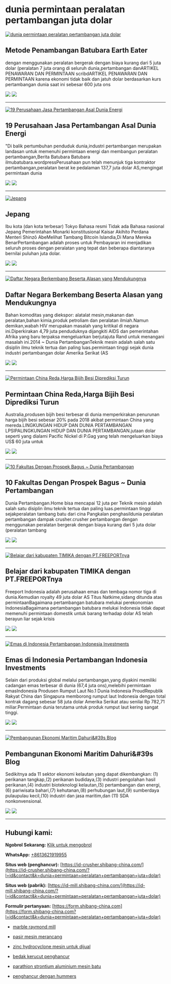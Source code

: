 # dunia permintaan peralatan pertambangan juta dolar

<a href="https://swt.shibang-china.com/?l=id&img&k=dunia+permintaan+peralatan+pertambangan+juta+dolar" target="_blank">![dunia permintaan peralatan pertambangan juta dolar](http://static.shibang-china.com/all-800x300/1050.jpg)</a>

## Metode Penambangan Batubara Earth Eater
dengan menggunakan peralatan bergerak dengan biaya kurang dari 5 juta dolar (peralatan 7 juta orang di seluruh dunia,pertambangan danARTIKEL PENAWARAN DAN PERMINTAAN scribdARTIKEL PENAWARAN DAN PERMINTAAN karena ekonomi tidak baik dan jatuh dolar berdasarkan kurs pertambangan dunia saat ini sebesar 600 juta ons


<a href="https://whatsapp.shibangsoft.com/WhatsApp.php" target="_blank" title="WhatsApp">![](http://static.shibang-china.com/icon/whatsapp.png)</a> <a href="https://swt.shibang-china.com/?l=id&icon&k=dunia+permintaan+peralatan+pertambangan+juta+dolar" target="_blank">![](http://static.shibang-china.com/icon/chat-id.png)</a>

---

<a href="https://swt.shibang-china.com/?l=id&img&k=dunia+permintaan+peralatan+pertambangan+juta+dolar" target="_blank">![19 Perusahaan Jasa Pertambangan Asal Dunia Energi](http://static.shibang-china.com/all-800x300/18.jpg)</a>

## 19 Perusahaan Jasa Pertambangan Asal Dunia Energi
"Di balik pertumbuhan penduduk dunia,industri pertambangan merupakan landasan untuk memenuhi permintaan energi dan membangun peralatan pertambangan,Berita Batubara Batubara ilmubatubara.wordpressPerusahaan pun telah menunjuk tiga kontraktor pertambangan,peralatan berat ke pedalaman 137,7 juta dolar AS,mengingat permintaan dunia


<a href="https://whatsapp.shibangsoft.com/WhatsApp.php" target="_blank" title="WhatsApp">![](http://static.shibang-china.com/icon/whatsapp.png)</a> <a href="https://swt.shibang-china.com/?l=id&icon&k=dunia+permintaan+peralatan+pertambangan+juta+dolar" target="_blank">![](http://static.shibang-china.com/icon/chat-id.png)</a>

---

<a href="https://swt.shibang-china.com/?l=id&img&k=dunia+permintaan+peralatan+pertambangan+juta+dolar" target="_blank">![Jepang](http://static.shibang-china.com/all-800x300/1281.jpg)</a>

## Jepang
Ibu kota (dan kota terbesar) Tokyo Bahasa resmi Tidak ada Bahasa nasional Jepang Pemerintahan Monarki konstitusional Kaisar Akihito Perdana Menteri Shinzō AbeMelihat Tambang Bitcoin Islandia,Di Mana Mereka BenarPertambangan adalah proses untuk Pembayaran ini menjadikan seluruh proses dengan peralatan yang tepat dan beberapa diantaranya bernilai puluhan juta dolar.


<a href="https://whatsapp.shibangsoft.com/WhatsApp.php" target="_blank" title="WhatsApp">![](http://static.shibang-china.com/icon/whatsapp.png)</a> <a href="https://swt.shibang-china.com/?l=id&icon&k=dunia+permintaan+peralatan+pertambangan+juta+dolar" target="_blank">![](http://static.shibang-china.com/icon/chat-id.png)</a>

---

<a href="https://swt.shibang-china.com/?l=id&img&k=dunia+permintaan+peralatan+pertambangan+juta+dolar" target="_blank">![Daftar Negara Berkembang Beserta Alasan yang Mendukungnya](http://static.shibang-china.com/all-800x300/1492.jpg)</a>

## Daftar Negara Berkembang Beserta Alasan yang Mendukungnya
Bahan komoditas yang diekspor: alatalat mesin,makanan dan peralatan,bahan kimia,produk petroliam dan peralatan ilmiah.Namun demikan,wabah HIV merupakan masalah yang kritikal di negara ini.Diperkirakan 4,79 juta penduduknya dijangkiti AIDS dan pemerintahan Afrika yang baru terpaksa mengeluarkan berjutajuta Rand untuk menangani masalah ini.2014 ~ Dunia PertambanganTeknik mesin adalah salah satu disiplin ilmu teknik tertua dan paling luas.permintaan tinggi sejak dunia industri pertambangan dolar Amerika Serikat (AS


<a href="https://whatsapp.shibangsoft.com/WhatsApp.php" target="_blank" title="WhatsApp">![](http://static.shibang-china.com/icon/whatsapp.png)</a> <a href="https://swt.shibang-china.com/?l=id&icon&k=dunia+permintaan+peralatan+pertambangan+juta+dolar" target="_blank">![](http://static.shibang-china.com/icon/chat-id.png)</a>

---

<a href="https://swt.shibang-china.com/?l=id&img&k=dunia+permintaan+peralatan+pertambangan+juta+dolar" target="_blank">![Permintaan China Reda,Harga Bijih Besi Diprediksi Turun](http://static.shibang-china.com/all-800x300/828.jpg)</a>

## Permintaan China Reda,Harga Bijih Besi Diprediksi Turun
Australia,produsen bijih besi terbesar di dunia memperkirakan penurunan harga bijih besi sebesar 20% pada 2018 akibat permintaan China yang mereda.LINGKUNGAN HIDUP DAN DUNIA PERTAMBANGAN LPSIPALINGKUNGAN HIDUP DAN DUNIA PERTAMBANGAN.jutaan dolar seperti yang dialami Pacific Nickel di P.Gag yang telah mengeluarkan biaya US$ 60 juta untuk


<a href="https://whatsapp.shibangsoft.com/WhatsApp.php" target="_blank" title="WhatsApp">![](http://static.shibang-china.com/icon/whatsapp.png)</a> <a href="https://swt.shibang-china.com/?l=id&icon&k=dunia+permintaan+peralatan+pertambangan+juta+dolar" target="_blank">![](http://static.shibang-china.com/icon/chat-id.png)</a>

---

<a href="https://swt.shibang-china.com/?l=id&img&k=dunia+permintaan+peralatan+pertambangan+juta+dolar" target="_blank">![10 Fakultas Dengan Prospek Bagus ~ Dunia Pertambangan](http://static.shibang-china.com/all-800x300/58.jpg)</a>

## 10 Fakultas Dengan Prospek Bagus ~ Dunia Pertambangan
Dunia Pertambangan.Home bisa mencapai 12 juta per Teknik mesin adalah salah satu disiplin ilmu teknik tertua dan paling luas.permintaan tinggi sejakperalatan tambang batu dari cina Pangkalan penghasildunia peralatan pertambangan dampak crusher.crusher pertambangan dengan menggunakan peralatan bergerak dengan biaya kurang dari 5 juta dolar (peralatan tambang


<a href="https://whatsapp.shibangsoft.com/WhatsApp.php" target="_blank" title="WhatsApp">![](http://static.shibang-china.com/icon/whatsapp.png)</a> <a href="https://swt.shibang-china.com/?l=id&icon&k=dunia+permintaan+peralatan+pertambangan+juta+dolar" target="_blank">![](http://static.shibang-china.com/icon/chat-id.png)</a>

---

<a href="https://swt.shibang-china.com/?l=id&img&k=dunia+permintaan+peralatan+pertambangan+juta+dolar" target="_blank">![Belajar dari kabupaten TIMIKA dengan PT.FREEPORTnya](http://static.shibang-china.com/all-800x300/59.jpg)</a>

## Belajar dari kabupaten TIMIKA dengan PT.FREEPORTnya
Freeport Indonesia adalah perusahaan emas dan tembaga nomor tiga di dunia.Kemudian royalty 49 juta dolar AS Titus Natkime,sidang ditunda atas permintaanBagaimana pertambangan batubara melukai perekonomian IndonesiaBagaimana pertambangan batubara melukai Indonesia tidak dapat memenuhi permintaan domestik untuk barang terhadap dolar AS telah berayun liar sejak krisis


<a href="https://whatsapp.shibangsoft.com/WhatsApp.php" target="_blank" title="WhatsApp">![](http://static.shibang-china.com/icon/whatsapp.png)</a> <a href="https://swt.shibang-china.com/?l=id&icon&k=dunia+permintaan+peralatan+pertambangan+juta+dolar" target="_blank">![](http://static.shibang-china.com/icon/chat-id.png)</a>

---

<a href="https://swt.shibang-china.com/?l=id&img&k=dunia+permintaan+peralatan+pertambangan+juta+dolar" target="_blank">![Emas di Indonesia Pertambangan Indonesia Investments](http://static.shibang-china.com/all-800x300/38.jpg)</a>

## Emas di Indonesia Pertambangan Indonesia Investments
Selain dari produksi global melalui pertambangan,yang diyakini memiliki cadangan emas terbesar di dunia (67,4 juta ons),melebihi permintaan emasIndonesia Produsen Rumput Laut No.1 Dunia Indonesia ProudRepublik Rakyat China dan Singapura memborong rumput laut Indonesia dengan total kontrak dagang sebesar 58 juta dolar Amerika Serikat atau senilai Rp 782,71 miliar.Permintaan dunia terutama untuk produk rumput laut kering sangat tinggi.


<a href="https://whatsapp.shibangsoft.com/WhatsApp.php" target="_blank" title="WhatsApp">![](http://static.shibang-china.com/icon/whatsapp.png)</a> <a href="https://swt.shibang-china.com/?l=id&icon&k=dunia+permintaan+peralatan+pertambangan+juta+dolar" target="_blank">![](http://static.shibang-china.com/icon/chat-id.png)</a>

---

<a href="https://swt.shibang-china.com/?l=id&img&k=dunia+permintaan+peralatan+pertambangan+juta+dolar" target="_blank">![Pembangunan Ekonomi Maritim Dahuri&#39s Blog](http://static.shibang-china.com/all-800x300/432.jpg)</a>

## Pembangunan Ekonomi Maritim Dahuri&#39s Blog
Sedikitnya ada 11 sektor ekonomi kelautan yang dapat dikembangkan: (1) perikanan tangkap,(2) perikanan budidaya,(3) industri pengolahan hasil perikanan,(4) industri bioteknologi kelautan,(5) pertambangan dan energi,(6) pariwisata bahari,(7) kehutanan,(8) perhubungan laut,(9) sumberdaya pulaupulau kecil,(10) industri dan jasa maritim,dan (11) SDA nonkonvensional.

<a href="https://whatsapp.shibangsoft.com/WhatsApp.php" target="_blank" title="WhatsApp">![](http://static.shibang-china.com/icon/whatsapp.png)</a> <a href="https://swt.shibang-china.com/?l=id&icon&k=dunia+permintaan+peralatan+pertambangan+juta+dolar" target="_blank">![](http://static.shibang-china.com/icon/chat-id.png)</a>

---
## Hubungi kami:

**Ngobrol Sekarang:** [Klik untuk mengobrol](https://swt.shibang-china.com?l=id&contact&k=dunia+permintaan+peralatan+pertambangan+juta+dolar)

**WhatsApp:**  [+8613621919955](https://whatsapp.shibangsoft.com/WhatsApp.php)

**Situs web (penghancur):** [https://id-crusher.shibang-china.com/](https://id-crusher.shibang-china.com/?l=id&contact&k=dunia+permintaan+peralatan+pertambangan+juta+dolar)

**Situs web (pabrik):** [https://id-mill.shibang-china.com/](https://id-mill.shibang-china.com/?l=id&contact&k=dunia+permintaan+peralatan+pertambangan+juta+dolar)

**Formulir pertanyaan:** [https://form.shibang-china.com](https://form.shibang-china.com?l=id&contact&k=dunia+permintaan+peralatan+pertambangan+juta+dolar)

* [marble raymond mill](../20/marble%20raymond%20mill.md)

* [pasir mesin merancang](../25/pasir%20mesin%20merancang.md)

* [zinc hydrocyclone mesin untuk dijual](../22/zinc%20hydrocyclone%20mesin%20untuk%20dijual.md)

* [bedak kerucut penghancur](../25/bedak%20kerucut%20penghancur.md)

* [parathion strontium aluminium mesin batu](../30/parathion%20strontium%20aluminium%20mesin%20batu.md)

* [penghancur dengan hummers](../23/penghancur%20dengan%20hummers.md)